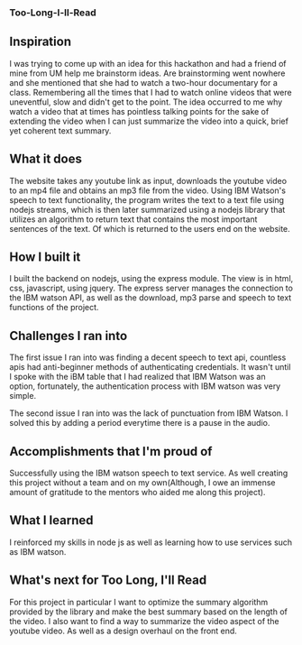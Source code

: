 ### Too-Long-I-ll-Read

## Inspiration

I was trying to come up with an idea for this hackathon and had a friend of mine from UM help me brainstorm ideas. Are brainstorming went nowhere and she mentioned that she had to watch a two-hour documentary for a class. Remembering all the times that I had to watch online videos that were uneventful, slow and didn't get to the point. The idea occurred to me why watch a video that at times has pointless talking points for the sake of extending the video when I can just summarize the video into a quick, brief yet coherent text summary. 

## What it does
The website takes any youtube link as input, downloads the youtube video to an mp4 file and obtains an mp3 file from the video. Using IBM Watson's speech to text functionality, the program writes the text to a text file using nodejs streams, which is then later summarized using a nodejs library that utilizes an algorithm to return text that contains the most important sentences of the text. Of which is returned to the users end on the website. 

## How I built it

I built the backend on nodejs, using the express module. The view is in html, css, javascript, using jquery. 
The express server manages the connection to the IBM watson API, as well as the download, mp3 parse and speech to text functions of the project. 

## Challenges I ran into

The first issue I ran into was finding a decent speech to text api, countless apis had anti-beginner methods of authenticating credentials. It wasn't until I spoke with the iBM table that I had realized that IBM Watson was an option, fortunately, the authentication process with IBM watson was very simple. 

The second issue I ran into was the lack of punctuation from IBM Watson. I solved this by adding a period everytime there is a pause in the audio. 

## Accomplishments that I'm proud of

Successfully using the IBM watson speech to text service. As well creating this project without a team and on my own(Although, I owe an immense amount of gratitude to the mentors who aided me along this project).

## What I learned

I reinforced my skills in node js as well as learning how to use services such as IBM watson. 

## What's next for Too Long, I'll Read

For this project in particular I want to optimize the summary algorithm provided by the library and make the best summary based on the length of the video. I also want to find a way to summarize the video aspect of the youtube video. As well as a design overhaul on the front end. 
